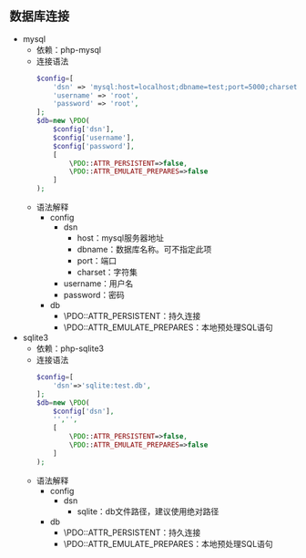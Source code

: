 ## 数据库连接
* mysql
    * 依赖：php-mysql
    * 连接语法
        ```php
        $config=[
            'dsn' => 'mysql:host=localhost;dbname=test;port=5000;charset=UTF8;',
            'username' => 'root',
            'password' => 'root',
        ];
        $db=new \PDO(
            $config['dsn'],
            $config['username'],
            $config['password'],
            [
                \PDO::ATTR_PERSISTENT=>false,
                \PDO::ATTR_EMULATE_PREPARES=>false
            ]
        );
        ```
    * 语法解释
        * config
            * dsn 
                * host：mysql服务器地址
                * dbname：数据库名称。可不指定此项
                * port：端口
                * charset：字符集
            * username：用户名
            * password：密码
        * db
            * \PDO::ATTR_PERSISTENT：持久连接
            * \PDO::ATTR_EMULATE_PREPARES：本地预处理SQL语句
* sqlite3
    * 依赖：php-sqlite3 
    * 连接语法
        ```php 
        $config=[
            'dsn'=>'sqlite:test.db',
        ];
        $db=new \PDO(
            $config['dsn'],
            '','', 
            [
                \PDO::ATTR_PERSISTENT=>false,
                \PDO::ATTR_EMULATE_PREPARES=>false
            ]
        );
        ```
    * 语法解释
        * config
            * dsn
                * sqlite：db文件路径，建议使用绝对路径
        * db
            * \PDO::ATTR_PERSISTENT：持久连接
            * \PDO::ATTR_EMULATE_PREPARES：本地预处理SQL语句